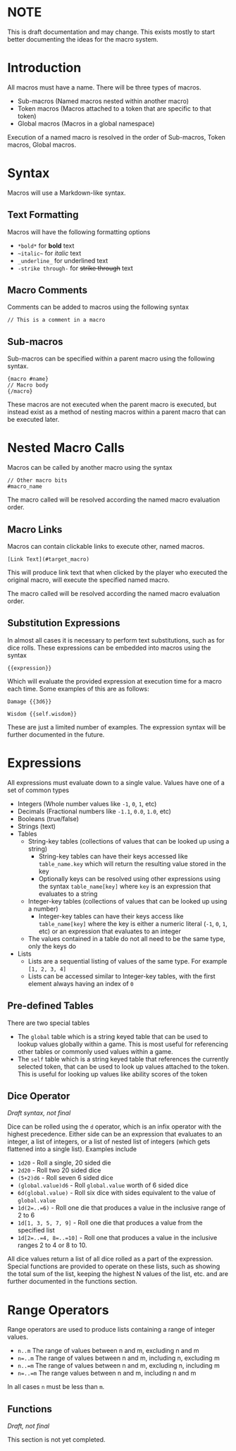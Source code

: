 # NOTE
This is draft documentation and may change.  This exists mostly to start better documenting the ideas for the macro system.

# Introduction
All macros must have a name.  There will be three types of macros.
* Sub-macros (Named macros nested within another macro)
* Token macros (Macros attached to a token that are specific to that token)
* Global macros (Macros in a global namespace)

Execution of a named macro is resolved in the order of Sub-macros, Token macros, Global macros.

# Syntax

Macros will use a Markdown-like syntax.

## Text Formatting

Macros will have the following formatting options
* `*bold*` for **bold** text
* `~italic~` for _italic_ text
* `_underline_` for underlined text
* `-strike through-` for ~~strike through~~ text

## Macro Comments
Comments can be added to macros using the following syntax
```
// This is a comment in a macro
```

## Sub-macros

Sub-macros can be specified within a parent macro using the following syntax.

```
{macro #name}
// Macro body
{/macro}
```

These macros are not executed when the parent macro is executed, but instead exist as a method of nesting macros within a parent macro that can be executed later.

# Nested Macro Calls

Macros can be called by another macro using the syntax

```
// Other macro bits
#macro_name
```

The macro called will be resolved according the named macro evaluation order.

## Macro Links

Macros can contain clickable links to execute other, named macros.
```
[Link Text](#target_macro)
```

This will produce link text that when clicked by the player who executed the original macro, will execute the specified named macro.

The macro called will be resolved according the named macro evaluation order.

## Substitution Expressions
In almost all cases it is necessary to perform text substitutions, such as for dice rolls.  These expressions can be embedded into macros using the syntax

```
{{expression}}
```

Which will evaluate the provided expression at execution time for a macro each time.  Some examples of this are as follows:

```
Damage {{3d6}}
```

```
Wisdom {{self.wisdom}}
```

These are just a limited number of examples.  The expression syntax will be further documented in the future.

# Expressions

All expressions must evaluate down to a single value.  Values have one of a set of common types
* Integers (Whole number values like `-1`, `0`, `1`, etc)
* Decimals (Fractional numbers like `-1.1`, `0.0`, `1.0`, etc)
* Booleans (true/false)
* Strings (text)
* Tables
    * String-key tables (collections of values that can be looked up using a string)
        * String-key tables can have their keys accessed like `table_name.key` which will return the resulting value stored in the key
        * Optionally keys can be resolved using other expressions using the syntax `table_name[key]` where `key` is an expression that evaluates to a string
    * Integer-key tables (collections of values that can be looked up using a number)
        * Integer-key tables can have their keys access like `table_name[key]` where the key is either a numeric literal (`-1`, `0`, `1`, etc) or an expression that evaluates to an integer
    * The values contained in a table do not all need to be the same type, only the keys do
* Lists
    * Lists are a sequential listing of values of the same type.  For example `[1, 2, 3, 4]`
    * Lists can be accessed similar to Integer-key tables, with the first element always having an index of `0`

## Pre-defined Tables
There are two special tables

* The `global` table which is a string keyed table that can be used to lookup values globally within a game.  This is most useful for referencing other tables or commonly used values within a game.
* The `self` table which is a string keyed table that references the currently selected token, that can be used to look up values attached to the token.  This is useful for looking up values like ability scores of the token

## Dice Operator
*Draft syntax, not final*

Dice can be rolled using the `d` operator, which is an infix operator with the highest precedence.  Either side can be an expression that evaluates to an integer, a list of integers, or a list of nested list of integers (which gets flattened into a single list).  Examples include

* `1d20` - Roll a single, 20 sided die
* `2d20` - Roll two 20 sided dice
* `(5+2)d6` - Roll seven 6 sided dice
* `(global.value)d6` - Roll `global.value` worth of 6 sided dice
* `6d(global.value)` - Roll six dice with sides equivalent to the value of `global.value`
* `1d(2=..=6)` - Roll one die that produces a value in the inclusive range of 2 to 6
* `1d[1, 3, 5, 7, 9]` - Roll one die that produces a value from the specified list
* `1d[2=..=4, 8=..=10]` - Roll one that produces a value in the inclusive ranges 2 to 4 or 8 to 10.

All dice values return a list of all dice rolled as a part of the expression.  Special functions are provided to operate on these lists, such as showing the total sum of the list, keeping the highest N values of the list, etc. and are further documented in the functions section.

# Range Operators
Range operators are used to produce lists containing a range of integer values.
* `n..m` The range of values between n and m, excluding n and m
* `n=..m` The range of values between n and m, including n, excluding m
* `n..=m` The range of values between n and m, excluding n, including m
* `n=..=m` The range values between n and m, including n and m

In all cases `n` must be less than `m`.

## Functions
*Draft, not final*

This section is not yet completed.
